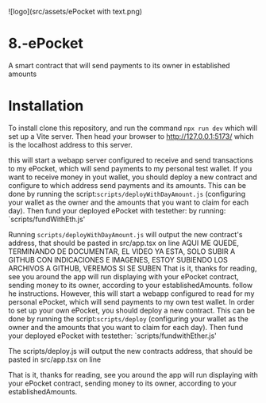 ![logo](src/assets/ePocket with text.png)

# 8.-ePocket
A smart contract that will send payments to its owner in established amounts

# Installation
To install clone this repository, and run the command `npx run dev` which will set up a Vite server. Then head your browser to http://127.0.0.1:5173/   which is the localhost address to this server. 

this will start a webapp server configured to receive and send transactions to my ePocket, which will send payments to my personal test wallet. If you want to receive money in yout wallet, you should deploy a new contract and configure to which address send payments and its amounts. This can be done by running the script:`scripts/deployWithDayAmount.js` (configuring your wallet as the owner and the amounts that you want to claim for each day). Then fund your deployed ePocket with testether: by running: `scripts/fundWithEth.js'

Running `scripts/deployWithDayAmount.js` will output the new contract's address, that should be pasted in src/app.tsx on line
AQUI ME QUEDE, TERMINANDO DE DOCUMENTAR, EL VIDEO YA ESTA, SOLO SUBIR A GITHUB CON INDICACIONES E IMAGENES, ESTOY SUBIENDO LOS ARCHIVOS A GITHUB, VEREMOS SI SE SUBEN
That is it, thanks for reading, see you around
 the app will run displaying with your ePocket contract, sending money to its owner, according to your establishedAmounts.
follow he instructions.
However, this will start a webapp configured to read for my personal ePocket, which will send payments to my own test wallet. In order to set up your own ePocket, you should deploy a new contract. This can be done by running the script:`scripts/deploy` (configuring your wallet as the owner and the amounts that you want to claim for each day). Then fund your deployed ePocket with testether: `scripts/fundwithEther.js'

The scripts/deploy.js will output the new contracts address, that should be pasted in src/app.tsx on line

That is it, thanks for reading, see you around
 the app will run displaying with your ePocket contract, sending money to its owner, according to your establishedAmounts.
